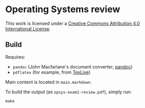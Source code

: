 # Operating Systems review

This work is licensed under a
[Creative Commons Attribution 4.0 International
License](http://creativecommons.org/licenses/by/4.0/).

## Build

Requires:

-   `pandoc` (John Macfarlane's document converter, [pandoc](http://johnmacfarlane.net/pandoc/))
-   `pdflatex` (for example, from [TexLive](https://www.tug.org/texlive/))

Main content is located in `main.markdown`.

To build the output (as `opsys-exam1-review.pdf`), simply run:

    make
